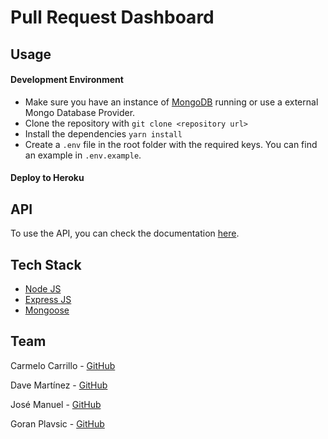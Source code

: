 # Pull Request Dashboard

## Usage

#### Development Environment
* Make sure you have an instance of [MongoDB](https://www.mongodb.com/) running or use a external Mongo Database Provider.
* Clone the repository with ``git clone <repository url>``
* Install the dependencies ``yarn install``
* Create a ``.env`` file in the root folder with the required keys. You can find an example in ``.env.example``.
 
#### Deploy to Heroku

## API
To use the API, you can check the documentation [here](https://prdashboard1.docs.apiary.io/).

## Tech Stack
* [Node JS](https://nodejs.org/en/)
* [Express JS](http://expressjs.com/)
* [Mongoose](http://mongoosejs.com/)

## Team
Carmelo Carrillo - [GitHub](https://github.com/carrmelo)

Dave Martínez - [GitHub](https://github.com/dkm-coder)

José Manuel - [GitHub](https://github.com/limitlessgenius)

Goran Plavsic - [GitHub](https://github.com/g0g11)
